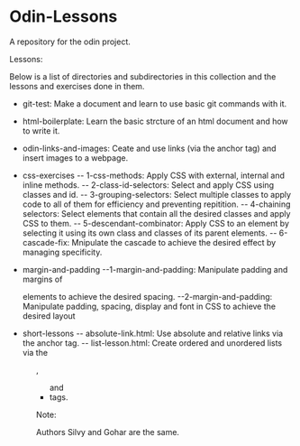 # Odin-Lessons

A repository for the odin project.

Lessons:

Below is a list of directories and subdirectories in this collection and the lessons and exercises done in them.

- git-test: Make a document and learn to use basic git commands with it.

- html-boilerplate: Learn the basic strcture of an html document and how to write it.

- odin-links-and-images: Ceate and use links (via the anchor tag) and insert images to a webpage.

- css-exercises
-- 1-css-methods: Apply CSS with external, internal and inline methods.
-- 2-class-id-selectors: Select and apply CSS using classes and id.
-- 3-grouping-selectors: Select multiple classes to apply code to all of them for efficiency and preventing repitition.
-- 4-chaining selectors: Select elements that contain all the desired classes and apply CSS to them.
-- 5-descendant-combinator: Apply CSS to an element by selecting it using its own class and classes of its parent elements.
-- 6-cascade-fix: Mnipulate the cascade to achieve the desired effect by managing specificity.

- margin-and-padding
--1-margin-and-padding: Manipulate padding and margins of <div> elements to achieve the desired spacing.
--2-margin-and-padding: Manipulate padding, spacing, display and font in CSS to achieve the desired layout

- short-lessons
-- absolute-link.html: Use absolute and relative links via the anchor <a> tag.
-- list-lesson.html: Create ordered and unordered lists via the <ol>, <ul> and <li> tags.

Note:

Authors Silvy and Gohar are the same.